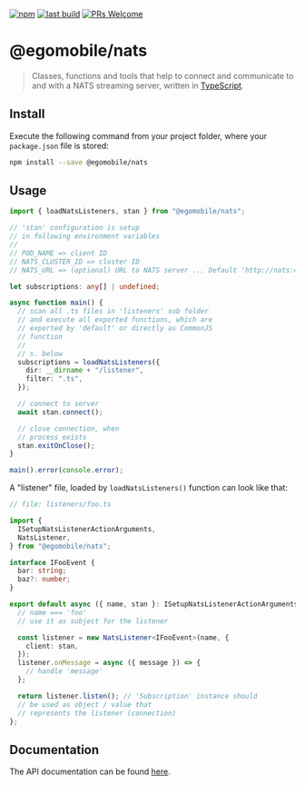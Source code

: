 [![npm](https://img.shields.io/npm/v/@egomobile/nats.svg)](https://www.npmjs.com/package/@egomobile/nats)
[![last build](https://img.shields.io/github/workflow/status/egomobile/node-nats/Publish)](https://github.com/egomobile/node-nats/actions?query=workflow%3APublish)
[![PRs Welcome](https://img.shields.io/badge/PRs-welcome-brightgreen.svg?style=flat-square)](https://github.com/egomobile/node-nats/pulls)

# @egomobile/nats

> Classes, functions and tools that help to connect and communicate to and with a NATS streaming server, written in [TypeScript](https://www.typescriptlang.org/).

## Install

Execute the following command from your project folder, where your `package.json` file is stored:

```bash
npm install --save @egomobile/nats
```

## Usage

```typescript
import { loadNatsListeners, stan } from "@egomobile/nats";

// 'stan' configuration is setup
// in following environment variables
//
// POD_NAME => client ID
// NATS_CLUSTER_ID => cluster ID
// NATS_URL => (optional) URL to NATS server ... Default 'http://nats:4222'

let subscriptions: any[] | undefined;

async function main() {
  // scan all .ts files in 'listeners' sub folder
  // and execute all exported functions, which are
  // exported by 'default' or directly as CommonJS
  // function
  //
  // s. below
  subscriptions = loadNatsListeners({
    dir: __dirname + "/listener",
    filter: ".ts",
  });

  // connect to server
  await stan.connect();

  // close connection, when
  // process exists
  stan.exitOnClose();
}

main().error(console.error);
```

A "listener" file, loaded by `loadNatsListeners()` function can look like that:

```typescript
// file: listeners/foo.ts

import {
  ISetupNatsListenerActionArguments,
  NatsListener,
} from "@egomobile/nats";

interface IFooEvent {
  bar: string;
  baz?: number;
}

export default async ({ name, stan }: ISetupNatsListenerActionArguments) => {
  // name === 'foo'
  // use it as subject for the listener

  const listener = new NatsListener<IFooEvent>(name, {
    client: stan,
  });
  listener.onMessage = async ({ message }) => {
    // handle 'message'
  };

  return listener.listen(); // 'Subscription' instance should
  // be used as object / value that
  // represents the listener (connection)
};
```

## Documentation

The API documentation can be found [here](https://egomobile.github.io/node-nats/).
